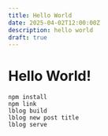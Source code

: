 ```yaml
---
title: Hello World
date: 2025-04-02T12:00:00Z
description: hello world
draft: true
---
```


# Hello World!
```shell
npm install
npm link
lblog build
lblog new post title
lblog serve
```